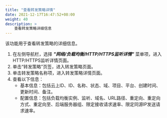 ```yaml
---
title: "查看转发策略详情"
date: 2021-12-17T16:47:52+08:00
weight: 40
description: >
    查看转发策略详细信息
---
```


该功能用于查看转发策略的详细信息。

1. 在左侧导航栏，选择 **_"网络/负载均衡/HTTP/HTTPS监听详情"_** 菜单项，进入HTTP/HTTPS监听详情页面。
2. 单击“转发策略”页签，进入转发策略页面。
2. 单击转发策略名称项，进入转发策略详情页面。
3. 查看以下信息：
    - 基本信息：包括云上ID、ID、名称、状态、域、项目、平台、创建时间、更新时间、备注。
    - 配置信息：包括负载均衡实例、监听、域名、URL路径、重定向、重定向方式、重定向至、后端服务器组、限定接收请求速率、限定同源IP发送请求速率。

